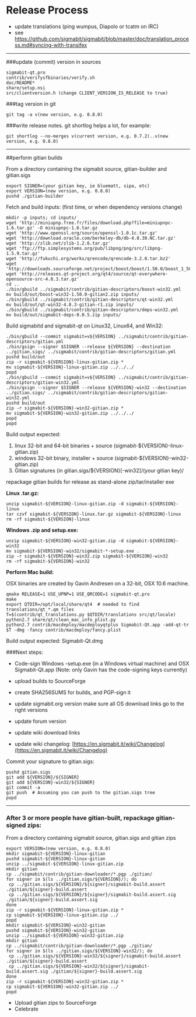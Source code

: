 Release Process
====================

* update translations (ping wumpus, Diapolo or tcatm on IRC)
* see https://github.com/sigmabit/sigmabit/blob/master/doc/translation_process.md#syncing-with-transifex

* * *

###update (commit) version in sources


	sigmabit-qt.pro
	contrib/verifysfbinaries/verify.sh
	doc/README*
	share/setup.nsi
	src/clientversion.h (change CLIENT_VERSION_IS_RELEASE to true)

###tag version in git

	git tag -a v(new version, e.g. 0.8.0)

###write release notes. git shortlog helps a lot, for example:

	git shortlog --no-merges v(current version, e.g. 0.7.2)..v(new version, e.g. 0.8.0)

* * *

##perform gitian builds

 From a directory containing the sigmabit source, gitian-builder and gitian.sigs
  
	export SIGNER=(your gitian key, ie bluematt, sipa, etc)
	export VERSION=(new version, e.g. 0.8.0)
	pushd ./gitian-builder

 Fetch and build inputs: (first time, or when dependency versions change)

	mkdir -p inputs; cd inputs/
	wget 'http://miniupnp.free.fr/files/download.php?file=miniupnpc-1.6.tar.gz' -O miniupnpc-1.6.tar.gz
	wget 'http://www.openssl.org/source/openssl-1.0.1c.tar.gz'
	wget 'http://download.oracle.com/berkeley-db/db-4.8.30.NC.tar.gz'
	wget 'http://zlib.net/zlib-1.2.6.tar.gz'
	wget 'ftp://ftp.simplesystems.org/pub/libpng/png/src/libpng-1.5.9.tar.gz'
	wget 'http://fukuchi.org/works/qrencode/qrencode-3.2.0.tar.bz2'
	wget 'http://downloads.sourceforge.net/project/boost/boost/1.50.0/boost_1_50_0.tar.bz2'
	wget 'http://releases.qt-project.org/qt4/source/qt-everywhere-opensource-src-4.8.3.tar.gz'
	cd ..
	./bin/gbuild ../sigmabit/contrib/gitian-descriptors/boost-win32.yml
	mv build/out/boost-win32-1.50.0-gitian2.zip inputs/
	./bin/gbuild ../sigmabit/contrib/gitian-descriptors/qt-win32.yml
	mv build/out/qt-win32-4.8.3-gitian-r1.zip inputs/
	./bin/gbuild ../sigmabit/contrib/gitian-descriptors/deps-win32.yml
	mv build/out/sigmabit-deps-0.0.5.zip inputs/

 Build sigmabitd and sigmabit-qt on Linux32, Linux64, and Win32:
  
	./bin/gbuild --commit sigmabit=v${VERSION} ../sigmabit/contrib/gitian-descriptors/gitian.yml
	./bin/gsign --signer $SIGNER --release ${VERSION} --destination ../gitian.sigs/ ../sigmabit/contrib/gitian-descriptors/gitian.yml
	pushd build/out
	zip -r sigmabit-${VERSION}-linux-gitian.zip *
	mv sigmabit-${VERSION}-linux-gitian.zip ../../../
	popd
	./bin/gbuild --commit sigmabit=v${VERSION} ../sigmabit/contrib/gitian-descriptors/gitian-win32.yml
	./bin/gsign --signer $SIGNER --release ${VERSION}-win32 --destination ../gitian.sigs/ ../sigmabit/contrib/gitian-descriptors/gitian-win32.yml
	pushd build/out
	zip -r sigmabit-${VERSION}-win32-gitian.zip *
	mv sigmabit-${VERSION}-win32-gitian.zip ../../../
	popd
	popd

  Build output expected:

  1. linux 32-bit and 64-bit binaries + source (sigmabit-${VERSION}-linux-gitian.zip)
  2. windows 32-bit binary, installer + source (sigmabit-${VERSION}-win32-gitian.zip)
  3. Gitian signatures (in gitian.sigs/${VERSION}[-win32]/(your gitian key)/

repackage gitian builds for release as stand-alone zip/tar/installer exe

**Linux .tar.gz:**

	unzip sigmabit-${VERSION}-linux-gitian.zip -d sigmabit-${VERSION}-linux
	tar czvf sigmabit-${VERSION}-linux.tar.gz sigmabit-${VERSION}-linux
	rm -rf sigmabit-${VERSION}-linux

**Windows .zip and setup.exe:**

	unzip sigmabit-${VERSION}-win32-gitian.zip -d sigmabit-${VERSION}-win32
	mv sigmabit-${VERSION}-win32/sigmabit-*-setup.exe .
	zip -r sigmabit-${VERSION}-win32.zip sigmabit-${VERSION}-win32
	rm -rf sigmabit-${VERSION}-win32

**Perform Mac build:**

  OSX binaries are created by Gavin Andresen on a 32-bit, OSX 10.6 machine.

	qmake RELEASE=1 USE_UPNP=1 USE_QRCODE=1 sigmabit-qt.pro
	make
	export QTDIR=/opt/local/share/qt4  # needed to find translations/qt_*.qm files
	T=$(contrib/qt_translations.py $QTDIR/translations src/qt/locale)
	python2.7 share/qt/clean_mac_info_plist.py
	python2.7 contrib/macdeploy/macdeployqtplus Sigmabit-Qt.app -add-qt-tr $T -dmg -fancy contrib/macdeploy/fancy.plist

 Build output expected: Sigmabit-Qt.dmg

###Next steps:

* Code-sign Windows -setup.exe (in a Windows virtual machine) and
  OSX Sigmabit-Qt.app (Note: only Gavin has the code-signing keys currently)

* upload builds to SourceForge

* create SHA256SUMS for builds, and PGP-sign it

* update sigmabit.org version
  make sure all OS download links go to the right versions

* update forum version

* update wiki download links

* update wiki changelog: [https://en.sigmabit.it/wiki/Changelog](https://en.sigmabit.it/wiki/Changelog)

Commit your signature to gitian.sigs:

	pushd gitian.sigs
	git add ${VERSION}/${SIGNER}
	git add ${VERSION}-win32/${SIGNER}
	git commit -a
	git push  # Assuming you can push to the gitian.sigs tree
	popd

-------------------------------------------------------------------------

### After 3 or more people have gitian-built, repackage gitian-signed zips:

From a directory containing sigmabit source, gitian.sigs and gitian zips

	export VERSION=(new version, e.g. 0.8.0)
	mkdir sigmabit-${VERSION}-linux-gitian
	pushd sigmabit-${VERSION}-linux-gitian
	unzip ../sigmabit-${VERSION}-linux-gitian.zip
	mkdir gitian
	cp ../sigmabit/contrib/gitian-downloader/*.pgp ./gitian/
	for signer in $(ls ../gitian.sigs/${VERSION}/); do
	 cp ../gitian.sigs/${VERSION}/${signer}/sigmabit-build.assert ./gitian/${signer}-build.assert
	 cp ../gitian.sigs/${VERSION}/${signer}/sigmabit-build.assert.sig ./gitian/${signer}-build.assert.sig
	done
	zip -r sigmabit-${VERSION}-linux-gitian.zip *
	cp sigmabit-${VERSION}-linux-gitian.zip ../
	popd
	mkdir sigmabit-${VERSION}-win32-gitian
	pushd sigmabit-${VERSION}-win32-gitian
	unzip ../sigmabit-${VERSION}-win32-gitian.zip
	mkdir gitian
	cp ../sigmabit/contrib/gitian-downloader/*.pgp ./gitian/
	for signer in $(ls ../gitian.sigs/${VERSION}-win32/); do
	 cp ../gitian.sigs/${VERSION}-win32/${signer}/sigmabit-build.assert ./gitian/${signer}-build.assert
	 cp ../gitian.sigs/${VERSION}-win32/${signer}/sigmabit-build.assert.sig ./gitian/${signer}-build.assert.sig
	done
	zip -r sigmabit-${VERSION}-win32-gitian.zip *
	cp sigmabit-${VERSION}-win32-gitian.zip ../
	popd

- Upload gitian zips to SourceForge
- Celebrate 

